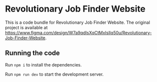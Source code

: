 
  # Revolutionary Job Finder Website

  This is a code bundle for Revolutionary Job Finder Website. The original project is available at https://www.figma.com/design/W7a9qdIsXqCtMxIslIq50u/Revolutionary-Job-Finder-Website.

  ## Running the code

  Run `npm i` to install the dependencies.

  Run `npm run dev` to start the development server.
  